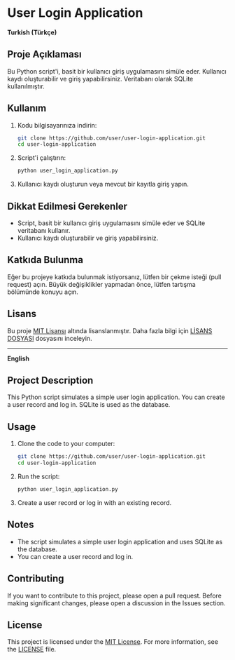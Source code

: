 # User Login Application

**Turkish (Türkçe)**

## Proje Açıklaması

Bu Python script'i, basit bir kullanıcı giriş uygulamasını simüle eder. Kullanıcı kaydı oluşturabilir ve giriş yapabilirsiniz. Veritabanı olarak SQLite kullanılmıştır.

## Kullanım

1. Kodu bilgisayarınıza indirin:

    ```bash
    git clone https://github.com/user/user-login-application.git
    cd user-login-application
    ```

2. Script'i çalıştırın:

    ```bash
    python user_login_application.py
    ```

3. Kullanıcı kaydı oluşturun veya mevcut bir kayıtla giriş yapın.

## Dikkat Edilmesi Gerekenler

- Script, basit bir kullanıcı giriş uygulamasını simüle eder ve SQLite veritabanı kullanır.
- Kullanıcı kaydı oluşturabilir ve giriş yapabilirsiniz.

## Katkıda Bulunma

Eğer bu projeye katkıda bulunmak istiyorsanız, lütfen bir çekme isteği (pull request) açın. Büyük değişiklikler yapmadan önce, lütfen tartışma bölümünde konuyu açın.

## Lisans

Bu proje [MIT Lisansı](LICENSE) altında lisanslanmıştır. Daha fazla bilgi için [LİSANS DOSYASI](LICENSE) dosyasını inceleyin.

---

**English**

## Project Description

This Python script simulates a simple user login application. You can create a user record and log in. SQLite is used as the database.

## Usage

1. Clone the code to your computer:

    ```bash
    git clone https://github.com/user/user-login-application.git
    cd user-login-application
    ```

2. Run the script:

    ```bash
    python user_login_application.py
    ```

3. Create a user record or log in with an existing record.

## Notes

- The script simulates a simple user login application and uses SQLite as the database.
- You can create a user record and log in.

## Contributing

If you want to contribute to this project, please open a pull request. Before making significant changes, please open a discussion in the Issues section.

## License

This project is licensed under the [MIT License](LICENSE). For more information, see the [LICENSE](LICENSE) file.
